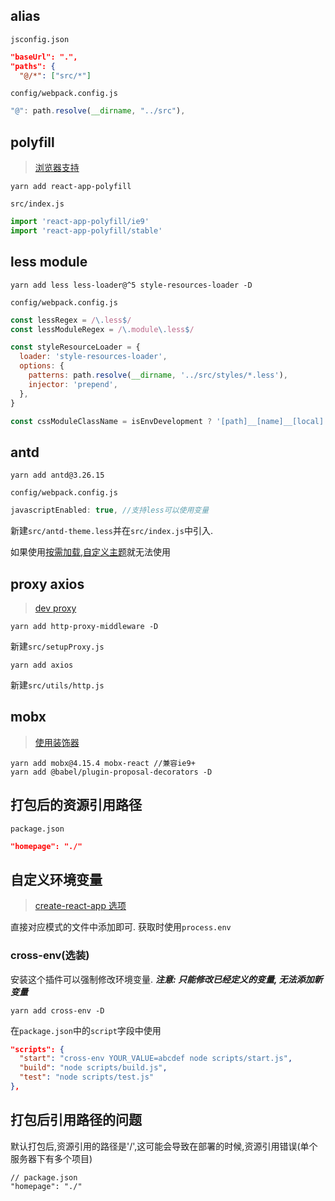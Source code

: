 ## alias

`jsconfig.json`

```json
"baseUrl": ".",
"paths": {
  "@/*": ["src/*"]
```

`config/webpack.config.js`

```js
"@": path.resolve(__dirname, "../src"),
```

## polyfill

> [浏览器支持](https://create-react-app.dev/docs/supported-browsers-features/#supported-language-features)

```
yarn add react-app-polyfill
```

`src/index.js`

```js
import 'react-app-polyfill/ie9'
import 'react-app-polyfill/stable'
```

## less module

```
yarn add less less-loader@^5 style-resources-loader -D
```

`config/webpack.config.js`

```js
const lessRegex = /\.less$/
const lessModuleRegex = /\.module\.less$/

const styleResourceLoader = {
  loader: 'style-resources-loader',
  options: {
    patterns: path.resolve(__dirname, '../src/styles/*.less'),
    injector: 'prepend',
  },
}

const cssModuleClassName = isEnvDevelopment ? '[path]__[name]__[local]' : '[hash:base64:10]'
```

## antd

```
yarn add antd@3.26.15
```

`config/webpack.config.js`

```js
javascriptEnabled: true, //支持less可以使用变量
```

新建`src/antd-theme.less`并在`src/index.js`中引入.

如果使用[按需加载](https://3x.ant.design/docs/react/introduce-cn#%E6%8C%89%E9%9C%80%E5%8A%A0%E8%BD%BD),[自定义主题](https://3x.ant.design/docs/react/customize-theme-cn#%E5%9C%A8-create-react-app-%E4%B8%AD%E5%AE%9A%E5%88%B6%E4%B8%BB%E9%A2%98)就无法使用

## proxy axios

> [dev proxy](https://create-react-app.dev/docs/proxying-api-requests-in-development/#configuring-the-proxy-manually)

```
yarn add http-proxy-middleware -D
```

新建`src/setupProxy.js`

```
yarn add axios
```

新建`src/utils/http.js`

## mobx

> [使用装饰器](https://mobx.js.org/best/decorators.html#enabling-decorator-syntax)

```
yarn add mobx@4.15.4 mobx-react //兼容ie9+
yarn add @babel/plugin-proposal-decorators -D
```

## 打包后的资源引用路径

`package.json`

```json
"homepage": "./"
```

## 自定义环境变量

> [create-react-app 选项](https://create-react-app.dev/docs/adding-custom-environment-variables)

直接对应模式的文件中添加即可. 获取时使用`process.env`

### cross-env(选装)

安装这个插件可以强制修改环境变量. **_注意: 只能修改已经定义的变量, 无法添加新变量_**

```
yarn add cross-env -D
```

在`package.json`中的`script`字段中使用

```json
"scripts": {
  "start": "cross-env YOUR_VALUE=abcdef node scripts/start.js",
  "build": "node scripts/build.js",
  "test": "node scripts/test.js"
},
```

## 打包后引用路径的问题

默认打包后,资源引用的路径是'/',这可能会导致在部署的时候,资源引用错误(单个服务器下有多个项目)

```
// package.json
"homepage": "./"
```
